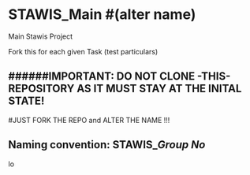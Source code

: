 STAWIS_Main #(alter name)
===========

Main Stawis Project

Fork this for each given Task (test particulars)

######IMPORTANT: DO NOT CLONE -THIS- REPOSITORY AS IT MUST STAY AT THE INITAL STATE!
----------
#JUST FORK THE REPO and ALTER THE NAME !!!
## Naming convention: STAWIS_*Group No*
lo